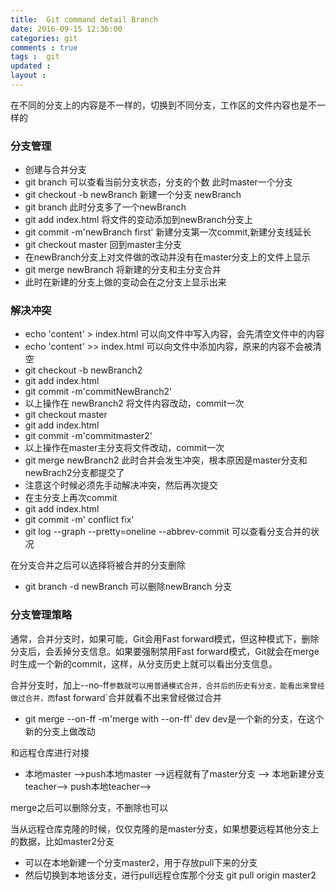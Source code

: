 ```yaml
---
title:  Git command detail Branch 
date: 2016-09-15 12:36:00
categories: git
comments : true
tags :  git  
updated : 
layout : 
---
```


在不同的分支上的内容是不一样的，切换到不同分支，工作区的文件内容也是不一样的

### 分支管理

*  创建与合并分支
*  git branch   可以查看当前分支状态，分支的个数 此时master一个分支
*  git checkout -b newBranch   新建一个分支 newBranch 
*  git branch   此时分支多了一个newBranch 
*  git add  index.html    将文件的变动添加到newBranch分支上
*  git commit -m'newBranch first'   新建分支第一次commit,新建分支线延长
*  git checkout master   回到master主分支
*  在newBranch分支上对文件做的改动并没有在master分支上的文件上显示
*  git merge newBranch   将新建的分支和主分支合并 
*  此时在新建的分支上做的变动会在之分支上显示出来

### 解决冲突 

*  echo  'content' >  index.html   可以向文件中写入内容，会先清空文件中的内容
*  echo  'content'  >>  index.html   可以向文件中添加内容，原来的内容不会被清空
*  git checkout -b newBranch2 
*  git add index.html  
*  git commit -m'commitNewBranch2'
*  以上操作在 newBranch2 将文件内容改动，commit一次
*  git checkout master 
*  git add index.html  
*  git commit -m'commitmaster2'
*  以上操作在master主分支将文件改动，commit一次
*  git merge newBranch2   此时合并会发生冲突，根本原因是master分支和newBrach2分支都提交了
*  注意这个时候必须先手动解决冲突，然后再次提交
*  在主分支上再次commit
*  git add index.html 
*  git commit -m' conflict fix'  
*  git log --graph --pretty=oneline --abbrev-commit  可以查看分支合并的状况

在分支合并之后可以选择将被合并的分支删除

* git branch -d newBranch   可以删除newBranch 分支

### 分支管理策略

通常，合并分支时，如果可能，Git会用Fast forward模式，但这种模式下，删除分支后，会丢掉分支信息。如果要强制禁用Fast forward模式，Git就会在merge时生成一个新的commit，这样，从分支历史上就可以看出分支信息。

合并分支时，加上--no-ff`参数就可以用普通模式合并，合并后的历史有分支，能看出来曾经做过合并，而`fast forward`合并就看不出来曾经做过合并

* git merge --on-ff -m'merge with --on-ff' dev   dev是一个新的分支，在这个新的分支上做改动

和远程仓库进行对接

* 本地master ——>push本地master ——>远程就有了master分支 ——> 本地新建分支teacher——> push本地teacher——>

merge之后可以删除分支，不删除也可以

当从远程仓库克隆的时候，仅仅克隆的是master分支，如果想要远程其他分支上的数据，比如master2分支

*  可以在本地新建一个分支master2，用于存放pull下来的分支
* 然后切换到本地该分支，进行pull远程仓库那个分支 git  pull origin master2